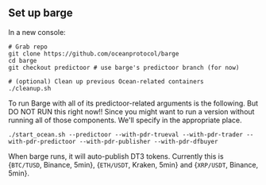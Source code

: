 <!--
Copyright 2023 Ocean Protocol Foundation
SPDX-License-Identifier: Apache-2.0
-->

## Set up barge

In a new console:

```console
# Grab repo
git clone https://github.com/oceanprotocol/barge
cd barge
git checkout predictoor # use barge's predictoor branch (for now)

# (optional) Clean up previous Ocean-related containers
./cleanup.sh
```

To run Barge with all of its predictoor-related arguments is the following. But DO NOT RUN this right now!! Since you might want to run a version without running all of those components. We'll specify in the appropriate place.
```console
./start_ocean.sh --predictoor --with-pdr-trueval --with-pdr-trader --with-pdr-predictoor --with-pdr-publisher --with-pdr-dfbuyer
```

When barge runs, it will auto-publish DT3 tokens. Currently this is {`BTC/TUSD`, Binance, 5min}, {`ETH/USDT`, Kraken, 5min} and {`XRP/USDT`, Binance, 5min}.

